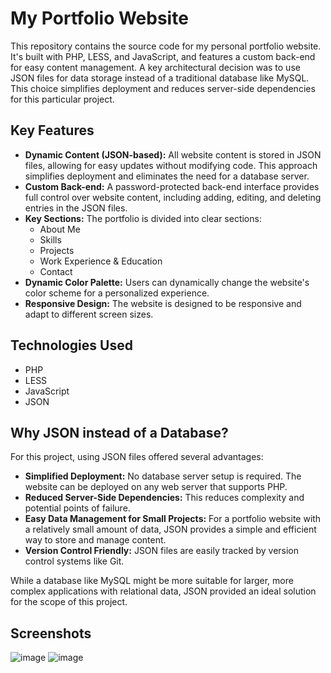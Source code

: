 # My Portfolio Website

This repository contains the source code for my personal portfolio website. It's built with PHP, LESS, and JavaScript, and features a custom back-end for easy content management. A key architectural decision was to use JSON files for data storage instead of a traditional database like MySQL. This choice simplifies deployment and reduces server-side dependencies for this particular project.

## Key Features

*   **Dynamic Content (JSON-based):** All website content is stored in JSON files, allowing for easy updates without modifying code. This approach simplifies deployment and eliminates the need for a database server.
*   **Custom Back-end:** A password-protected back-end interface provides full control over website content, including adding, editing, and deleting entries in the JSON files.
*   **Key Sections:** The portfolio is divided into clear sections:
    *   About Me
    *   Skills
    *   Projects
    *   Work Experience & Education
    *   Contact
*   **Dynamic Color Palette:** Users can dynamically change the website's color scheme for a personalized experience.
*   **Responsive Design:** The website is designed to be responsive and adapt to different screen sizes.

## Technologies Used

*   PHP
*   LESS
*   JavaScript
*   JSON

## Why JSON instead of a Database?

For this project, using JSON files offered several advantages:

*   **Simplified Deployment:** No database server setup is required. The website can be deployed on any web server that supports PHP.
*   **Reduced Server-Side Dependencies:** This reduces complexity and potential points of failure.
*   **Easy Data Management for Small Projects:** For a portfolio website with a relatively small amount of data, JSON provides a simple and efficient way to store and manage content.
*   **Version Control Friendly:** JSON files are easily tracked by version control systems like Git.

While a database like MySQL might be more suitable for larger, more complex applications with relational data, JSON provided an ideal solution for the scope of this project.

## Screenshots
![image](https://github.com/user-attachments/assets/060f8f0c-dd93-4456-a4bf-36287d1b0050)
![image](https://github.com/user-attachments/assets/aae24ee2-1f86-4aeb-bced-3863608dd662)
